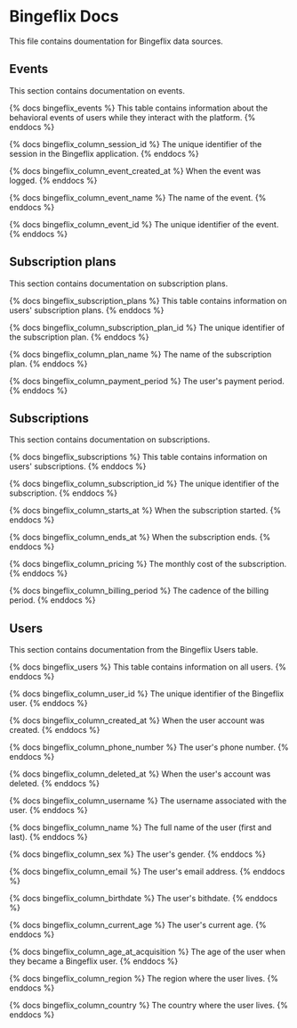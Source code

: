 # Bingeflix Docs
This file contains doumentation for Bingeflix data sources.

## Events

This section contains documentation on events.

{% docs bingeflix_events %} 
This table contains information about the behavioral events of users while they interact with the platform.
{% enddocs %}

{% docs bingeflix_column_session_id %}
The unique identifier of the session in the Bingeflix application.
{% enddocs %}

{% docs bingeflix_column_event_created_at %}
When the event was logged.
{% enddocs %}

{% docs bingeflix_column_event_name %}
The name of the event.
{% enddocs %}

{% docs bingeflix_column_event_id %}
The unique identifier of the event.
{% enddocs %}

## Subscription plans

This section contains documentation on subscription plans.

{% docs bingeflix_subscription_plans %} 
This table contains information on users' subscription plans.
{% enddocs %}

{% docs bingeflix_column_subscription_plan_id %}
The unique identifier of the subscription plan.
{% enddocs %}

{% docs bingeflix_column_plan_name %}
The name of the subscription plan.
{% enddocs %}

{% docs bingeflix_column_payment_period %}
The user's payment period.
{% enddocs %}

## Subscriptions

This section contains documentation on subscriptions.

{% docs bingeflix_subscriptions %} 
This table contains information on users' subscriptions.
{% enddocs %}

{% docs bingeflix_column_subscription_id %}
The unique identifier of the subscription.
{% enddocs %}

{% docs bingeflix_column_starts_at %}
When the subscription started.
{% enddocs %}

{% docs bingeflix_column_ends_at %}
When the subscription ends.
{% enddocs %}

{% docs bingeflix_column_pricing %}
The monthly cost of the subscription.
{% enddocs %}

{% docs bingeflix_column_billing_period %}
The cadence of the billing period.
{% enddocs %}


## Users
This section contains documentation from the Bingeflix Users table.

{% docs bingeflix_users %} 
This table contains information on all users. 
{% enddocs %}

{% docs bingeflix_column_user_id %}
The unique identifier of the Bingeflix user.
{% enddocs %}

{% docs bingeflix_column_created_at %}
When the user account was created.
{% enddocs %}

{% docs bingeflix_column_phone_number %}
The user's phone number.
{% enddocs %}

{% docs bingeflix_column_deleted_at %}
When the user's account was deleted.
{% enddocs %}

{% docs bingeflix_column_username %}
The username associated with the user.
{% enddocs %}

{% docs bingeflix_column_name %}
The full name of the user (first and last).
{% enddocs %}

{% docs bingeflix_column_sex %}
The user's gender.
{% enddocs %}

{% docs bingeflix_column_email %}
The user's email address.
{% enddocs %}

{% docs bingeflix_column_birthdate %}
The user's bithdate.
{% enddocs %}

{% docs bingeflix_column_current_age %}
The user's current age.
{% enddocs %}

{% docs bingeflix_column_age_at_acquisition %}
The age of the user when they became a Bingeflix user.
{% enddocs %}

{% docs bingeflix_column_region %}
The region where the user lives.
{% enddocs %}

{% docs bingeflix_column_country %}
The country where the user lives.
{% enddocs %}
